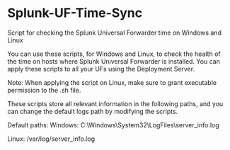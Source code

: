 # Splunk-UF-Time-Sync
Script for checking the Splunk Universal Forwarder time on Windows and Linux

You can use these scripts, for Windows and Linux, to check the health of the time on hosts where Splunk Universal Forwarder is installed. You can apply these scripts to all your UFs using the Deployment Server.

Note: When applying the script on Linux, make sure to grant executable permission to the .sh file.

These scripts store all relevant information in the following paths, and you can change the default logs path by modifying the scripts.

Default paths:
Windows: C:\Windows\System32\LogFiles\server_info.log 

Linux: /var/log/server_info.log
